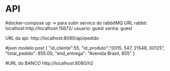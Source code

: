 # API
 
#docker-compose up -> para subir servico do rabbitMQ
URL rabbit:  localhost:http://localhost:15672/
usuario: guest
senha: guest

URL da api: http://localhost:8080/api/pedido

#json modelo post
{
        "id_cliente":55,
        "id_produto":"0015, 547, 21548, 00125",
        "total_pedido": 855.00,
        "end_entrega": "Avenida Brasil, 855"
}

#URL do BANCO
http://localhost:8080/h2
